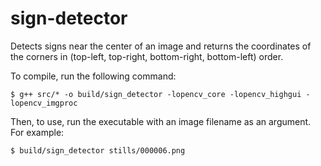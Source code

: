 sign-detector
=============

Detects signs near the center of an image and returns the coordinates of the corners in (top-left, top-right, bottom-right, bottom-left) order.

To compile, run the following command:

    $ g++ src/* -o build/sign_detector -lopencv_core -lopencv_highgui -lopencv_imgproc

Then, to use, run the executable with an image filename as an argument. For example:

    $ build/sign_detector stills/000006.png

